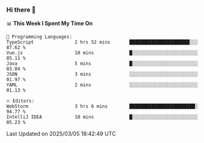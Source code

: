 ### Hi there 👋

<!--
**asdf12303116/asdf12303116** is a ✨ _special_ ✨ repository because its `README.md` (this file) appears on your GitHub profile.

Here are some ideas to get you started:

- 🔭 I’m currently working on ...
- 🌱 I’m currently learning ...
- 👯 I’m looking to collaborate on ...
- 🤔 I’m looking for help with ...
- 💬 Ask me about ...
- 📫 How to reach me: ...
- 😄 Pronouns: ...
- ⚡ Fun fact: ...
-->

<!--START_SECTION:waka-->
📊 **This Week I Spent My Time On** 

```text
💬 Programming Languages: 
TypeScript               2 hrs 52 mins       ██████████████████████░░░   87.62 % 
Vue.js                   10 mins             █░░░░░░░░░░░░░░░░░░░░░░░░   05.11 % 
Java                     5 mins              █░░░░░░░░░░░░░░░░░░░░░░░░   03.04 % 
JSON                     3 mins              ░░░░░░░░░░░░░░░░░░░░░░░░░   01.97 % 
YAML                     2 mins              ░░░░░░░░░░░░░░░░░░░░░░░░░   01.13 % 

🔥 Editors: 
WebStorm                 3 hrs 6 mins        ████████████████████████░   94.77 % 
IntelliJ IDEA            10 mins             █░░░░░░░░░░░░░░░░░░░░░░░░   05.23 % 
```


 Last Updated on 2025/03/05 18:42:49 UTC
<!--END_SECTION:waka-->
